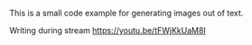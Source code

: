 This is a small code example for generating images out of text.

Writing during stream
https://youtu.be/tFWjKkUaM8I